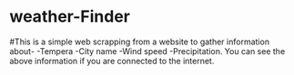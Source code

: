 # weather-Finder
#This is a simple web scrapping from a website to gather information about-
-Tempera
-City name
-Wind speed
-Precipitation.
You can see the above information if you are connected to the internet.
